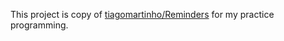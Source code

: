 This project is copy of [tiagomartinho/Reminders](https://github.com/tiagomartinho/Reminders) for my practice programming.